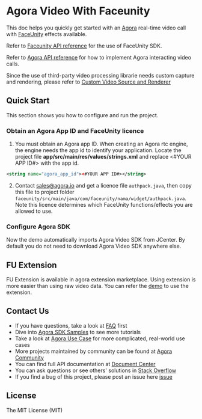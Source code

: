 # Agora Video With Faceunity

This doc helps you quickly get started with an [Agora](www.agora.io) real-time video call with [FaceUnity](http://www.faceunity.com) effects available.

Refer to [Faceunity API reference](http://www.faceunity.com/docs_develop) for the use of FaceUnity SDK.

Refer to [Agora API reference](https://docs.agora.io/en/Interactive%20Broadcast/API%20Reference/java/index.html) for how to implement Agora interacting video calls.

Since the use of third-party video processing librarie needs custom capture and rendering, please refer to [Custom Video Source and Renderer](https://docs.agora.io/en/Interactive%20Broadcast/custom_video_android?platform=Android)


## Quick Start
This section shows you how to configure and run the project.

### Obtain an Agora App ID and FaceUnity licence
1. You must obtain an Agora app ID. When creating an Agora rtc engine, the engine needs the app id to identify your application.
Locate the project file **app/src/main/res/values/strings.xml** and replace <#YOUR APP ID#> with the app id.

```xml
<string name="agora_app_id"><#YOUR APP ID#></string>
```
2. Contact sales@agora.io and get a licence file `authpack.java`, then copy this file to project folder `faceunity/src/main/java/com/faceunity/nama/widget/authpack.java`. Note this licence determines which FaceUnity functions/effects you are allowed to use. 

### Configure Agora SDK

Now the demo automatically imports Agora Video SDK from JCenter. By default you do not need to download Agora Video SDK anywhere else.

## FU Extension

FU Extension is available in agora extension marketplace. Using extension is more easier than using raw video data. You can refer the [demo](https://github.com/AgoraIO-Community/AgoraMarketPlace/blob/master/FaceUnity/README.md) to use the extension.

## Contact Us

- If you have questions, take a look at [FAQ](https://docs.agora.io/cn/faq) first
- Dive into [Agora SDK Samples](https://github.com/AgoraIO) to see more tutorials
- Take a look at [Agora Use Case](https://github.com/AgoraIO-usecase) for more complicated, real-world use cases
- More projects maintained by community can be found at [Agora Community](https://github.com/AgoraIO-Community)
- You can find full API documentation at [Document Center](https://docs.agora.io/en/)
- You can ask questions or see others' solutions in [Stack Overflow](https://stackoverflow.com/questions/tagged/agora.io)
- If you find a bug of this project, please post an issue here [issue](https://github.com/AgoraIO/FaceUnity/issues)

## License

The MIT License (MIT)

